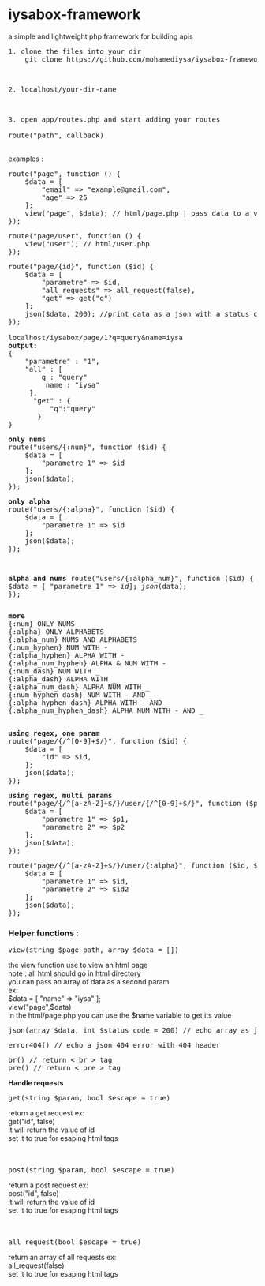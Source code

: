 # iysabox-framework
a simple and lightweight php framework for building apis<br>
<pre>1. clone the files into your dir
    git clone https://github.com/mohamediysa/iysabox-framework.git</pre>
<br>
<pre>2. localhost/your-dir-name</pre>
<br>
<pre>
3. open app/routes.php and start adding your routes <br>
route("path", callback)
</pre>
<br>
examples :
<pre>
route("page", function () {
    $data = [
        "email" => "example@gmail.com",
        "age" => 25
    ];
    view("page", $data); // html/page.php | pass data to a view file
});
</pre>


<pre>
route("page/user", function () {
    view("user"); // html/user.php
});
</pre>

<pre>
route("page/{id}", function ($id) {
    $data = [
        "parametre" => $id,
        "all_requests" => all_request(false),
        "get" => get("q")
    ];
    json($data, 200); //print data as a json with a status code
});
    
<a>localhost/iysabox/page/1?q=query&name=iysa</a>
<b>output:</b> 
{
    "parametre" : "1",
    "all" : [
        q : "query"
         name : "iysa"
     ],
      "get" : {
          "q":"query"
       }
}
</pre>
<pre>
<b>only nums</b> 
route("users/{:num}", function ($id) {
    $data = [
        "parametre 1" => $id
    ];
    json($data);
});
</pre>
<pre>
<b>only alpha</b>
route("users/{:alpha}", function ($id) {
    $data = [
        "parametre 1" => $id
    ];
    json($data);
});
</pre><pre>
<b>alpha and nums</b>
route("users/{:alpha_num}", function ($id) {
    $data = [
        "parametre 1" => $id
    ];
    json($data);
});
</pre>
<pre>
<b>more</b>
{:num} ONLY NUMS
{:alpha} ONLY ALPHABETS
{:alpha_num} NUMS AND ALPHABETS
{:num_hyphen} NUM WITH -
{:alpha_hyphen} ALPHA WITH -
{:alpha_num_hyphen} ALPHA & NUM WITH -
{:num_dash} NUM WITH _
{:alpha_dash} ALPHA WITH _
{:alpha_num_dash} ALPHA NUM WITH _
{:num_hyphen_dash} NUM WITH - AND _
{:alpha_hyphen_dash} ALPHA WITH - AND _
{:alpha_num_hyphen_dash} ALPHA NUM WITH - AND _

</pre>
<pre>
<b>using regex, one param</b>
route("page/{/^[0-9]+$/}", function ($id) {
    $data = [
        "id" => $id,
    ];
    json($data);
});
</pre>

<pre>
<b>using regex, multi params</b>
route("page/{/^[a-zA-Z]+$/}/user/{/^[0-9]+$/}", function ($p1, $p2) {
    $data = [
        "parametre 1" => $p1,
        "parametre 2" => $p2
    ];
    json($data);
});
</pre>
<pre>
route("page/{/^[a-zA-Z]+$/}/user/{:alpha}", function ($id, $id2) {
    $data = [
        "parametre 1" => $id,
        "parametre 2" => $id2
    ];
    json($data);
});
</pre>

<h3>Helper functions : </h3>
<pre>
view(string $page_path, array $data = [])
</pre>
the view function use to view an html page<br>
note : all html should go in html directory<br>
you can pass an array of data as a second param<br>
ex:<br>
$data = [
    "name" => "iysa"
];<br>
view("page",$data)<br>
in the html/page.php you can use the $name variable to get its value
<br>
<pre>
json(array $data, int $status_code = 200) // echo array as json
</pre>
<pre>
error404() // echo a json 404 error with 404 header
</pre>
<pre>
br() // return < br > tag 
pre() // return < pre > tag 
</pre>
<b>Handle requests</b>
<pre>
get(string $param, bool $escape = true)
</pre>
return a get request ex:<br>
get("id", false)<br>
it will return the value of id<br>
set it to true for esaping html tags<br>
<br>
<br>
<pre>
post(string $param, bool $escape = true)
</pre>
return a post request ex:<br>
post("id", false)<br>
it will return the value of id<br>
set it to true for esaping html tags<br>
<br>
<br>
<pre>
all_request(bool $escape = true)
</pre>
return an array of all requests ex:<br>
all_request(false)<br>
set it to true for esaping html tags<br>

